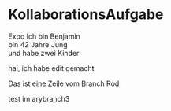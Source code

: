 # KollaborationsAufgabe

Expo
Ich bin Benjamin  
bin 42 Jahre Jung  
und habe zwei Kinder  

hai, ich habe edit gemacht

Das ist eine Zeile vom Branch Rod

test im arybranch3
